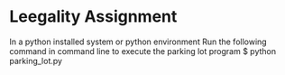 # Leegality Assignment
In a python installed system or python environment
Run the following command in command line to execute the parking lot program
$ python parking_lot.py

